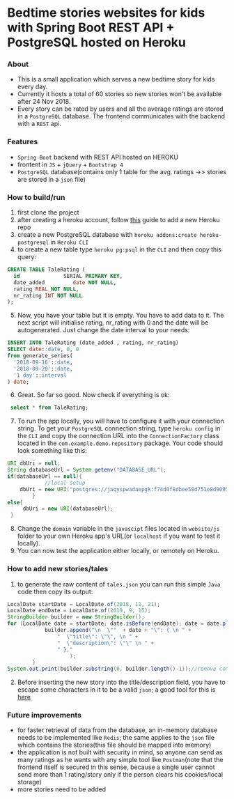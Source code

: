 # Bedtime stories websites for kids with Spring Boot REST API + PostgreSQL hosted on Heroku
### About
- This is a small application which serves a new bedtime story for kids every day.
- Currently it hosts a total of 60 stories so new stories won't be available after 24 Nov 2018. 
- Every story can be rated by users and all the average ratings are stored in a `PostgreSQL` database. The frontend communicates with the backend with a `REST` api.
### Features
- `Spring Boot` backend with REST API hosted on HEROKU
- frontent in `JS` + `jQuery` + `Bootstrap 4`
- `PostgreSQL` database(contains only 1 table for the avg. ratings ->> stories are stored in a `json` file)
### How to build/run
1. first clone the project
2. after creating a heroku account, follow [this](https://devcenter.heroku.com/articles/deploying-spring-boot-apps-to-heroku) guide to add a new Heroku repo
3. create a new PostgreSQL database with `heroku addons:create heroku-postgresql` in `Heroku CLI`
4. to create a new table type `heroku pg:psql` in the `CLI` and then copy this query:
```sql
CREATE TABLE TaleRating (
  id              SERIAL PRIMARY KEY,
  date_added         date NOT NULL,
  rating REAL NOT NULL,
  nr_rating INT NOT NULL
);
```
5. Now, you have your table but it is empty. You have to add data to it. The next script will initialise rating, nr_rating with 0 and the date will be autogenerated. Just change the date interval to your needs:
```sql
INSERT INTO TaleRating (date_added , rating, nr_rating)
SELECT date::date, 0, 0
from generate_series(
  '2018-09-16'::date,
  '2018-09-20'::date,
  '1 day'::interval
) date;
```
6. Great. So far so good. Now check if everything is ok:
```sql
 select * from TaleRating;
```
7. To run the app locally, you will have to configure it with your connection string. To get your `PostgreSQL` connection string, type `heroku config` in the `CLI` and copy the connection URL into the `ConnectionFactory` class located in the `com.example.demo.repository` package. Your code should look something like this:
```java
URI dbUri = null;
String databaseUrl = System.getenv("DATABASE_URL");
if(databaseUrl == null){
            //local setup
    dbUri = new URI("postgres://jaqyspwadaepgk:f74d0f8dbee50d751e8d9095efb5e62ed5e07df76c7681c6e142da0311a5fa1c@ec2-23-23-253-106.compute-1.amazonaws.com:5432/d1c92ljjeq05k1");
        }
else{
     dbUri = new URI(databaseUrl);
 }
```
8. Change the `domain` variable in the `javascipt` files located in `website/js` folder to your own Heroku app's URL(or `localhost` if you want to test it locally).
9. You can now test the application either locally, or remotely on Heroku.
### How to add new stories/tales
1. to generate the raw content of `tales.json` you can run this simple `Java` code then copy its output:
```java
LocalDate startDate = LocalDate.of(2018, 11, 21);
LocalDate endDate = LocalDate.of(2019, 9, 15);
StringBuilder builder = new StringBuilder();
for (LocalDate date = startDate; date.isBefore(endDate); date = date.plusDays(1)){
			builder.append("\n  \""  + date + "\": { \n " +
			    "  \"title\": \"\", \n " +
			    "  \"description\": \"\" \n " +
			    " },"
					);		   
		}
System.out.print(builder.substring(0, builder.length()-1));//remove comma at the end
```
2. Before inserting the new story into the title/description field, you have to escape some characters in it to be a valid `json`; a good tool for this is [here](https://www.freeformatter.com/json-escape.html)
### Future improvements
- for faster retrieval of data from the database, an in-memory database needs to be implemented like `Redis`; the same applies to the `json` file which contains the stories(this file should be mapped into memory)
- the application is not built with security in mind, so anyone can send as many ratings as he wants with any simple tool like `Postman`(note that the frontend itself is secured in this sense, because a single user cannot send more than 1 rating/story only if the person clears his cookies/local storage)
- more stories need to be added
